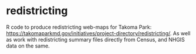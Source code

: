 # redistricting

R code to produce redistricting web-maps for Takoma Park: https://takomaparkmd.gov/initiatives/project-directory/redistricting/. As well as work with redistricting summary files directly from Census, and NHGIS data on the same.
